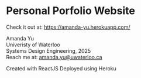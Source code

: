 # Personal Porfolio Website

Check it out at: https://amanda-yu.herokuapp.com/

Amanda Yu\
Univeristy of Waterloo\
Systems Design Engineering, 2025\
Reach me at: amanda.yu@uwaterloo.ca

Created with ReactJS
Deployed using Heroku
